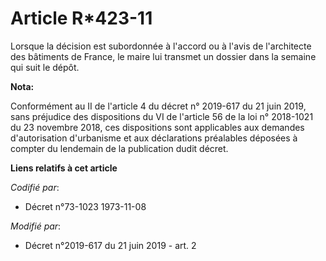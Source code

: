 # Article R*423-11

Lorsque la décision est subordonnée à l'accord ou à l'avis de l'architecte des bâtiments de France, le maire lui transmet un
dossier dans la semaine qui suit le dépôt.

**Nota:**

Conformément au II de l'article 4 du décret n° 2019-617 du 21 juin 2019, sans préjudice des dispositions du VI de l'article
56 de la loi n° 2018-1021 du 23 novembre 2018, ces dispositions sont applicables aux demandes d'autorisation d'urbanisme et
aux déclarations préalables déposées à compter du lendemain de la publication dudit décret.

**Liens relatifs à cet article**

_Codifié par_:

  - Décret n°73-1023 1973-11-08

_Modifié par_:

  - Décret n°2019-617 du 21 juin 2019 - art. 2
